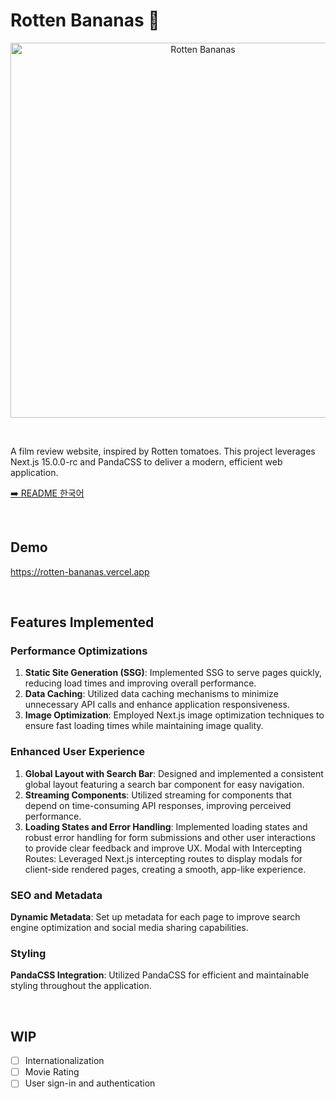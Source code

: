 # Rotten Bananas 🍌

<p align="center">
<img src="https://github.com/user-attachments/assets/2f0429fd-eabb-47a0-90ed-6b16a73e82d4" width="600" alt="Rotten Bananas">
</p>
<br>

A film review website, inspired by Rotten tomatoes.
This project leverages Next.js 15.0.0-rc and PandaCSS to deliver a modern, efficient web application.

[➡️ README 한국어](https://github.com/danimkim/rotten-bananas/blob/app-router/main/README_KR.md)

<br>

## Demo
https://rotten-bananas.vercel.app

<br>

## Features Implemented

### Performance Optimizations

1. **Static Site Generation (SSG)**: Implemented SSG to serve pages quickly, reducing load times and improving overall performance.
2. **Data Caching**: Utilized data caching mechanisms to minimize unnecessary API calls and enhance application responsiveness.
3. **Image Optimization**: Employed Next.js image optimization techniques to ensure fast loading times while maintaining image quality.

### Enhanced User Experience

1. **Global Layout with Search Bar**: Designed and implemented a consistent global layout featuring a search bar component for easy navigation.
2. **Streaming Components**: Utilized streaming for components that depend on time-consuming API responses, improving perceived performance.
3. **Loading States and Error Handling**: Implemented loading states and robust error handling for form submissions and other user interactions to provide clear feedback and improve UX.
Modal with Intercepting Routes: Leveraged Next.js intercepting routes to display modals for client-side rendered pages, creating a smooth, app-like experience.

### SEO and Metadata

**Dynamic Metadata**: Set up metadata for each page to improve search engine optimization and social media sharing capabilities.

### Styling

**PandaCSS Integration**: Utilized PandaCSS for efficient and maintainable styling throughout the application.

<br>


## WIP
- [ ] Internationalization
- [ ] Movie Rating
- [ ] User sign-in and authentication
